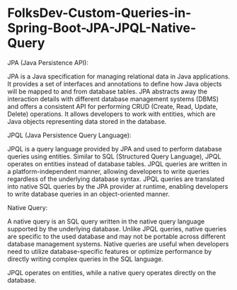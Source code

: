 # FolksDev-Custom-Queries-in-Spring-Boot-JPA-JPQL-Native-Query

JPA (Java Persistence API):

JPA is a Java specification for managing relational data in Java applications. It provides a set of interfaces and annotations to define how Java objects will be mapped to and from database tables. JPA abstracts away the interaction details with different database management systems (DBMS) and offers a consistent API for performing CRUD (Create, Read, Update, Delete) operations. It allows developers to work with entities, which are Java objects representing data stored in the database.

JPQL (Java Persistence Query Language):

JPQL is a query language provided by JPA and used to perform database queries using entities. Similar to SQL (Structured Query Language), JPQL operates on entities instead of database tables. JPQL queries are written in a platform-independent manner, allowing developers to write queries regardless of the underlying database syntax. JPQL queries are translated into native SQL queries by the JPA provider at runtime, enabling developers to write database queries in an object-oriented manner.

Native Query:

A native query is an SQL query written in the native query language supported by the underlying database. Unlike JPQL queries, native queries are specific to the used database and may not be portable across different database management systems. Native queries are useful when developers need to utilize database-specific features or optimize performance by directly writing complex queries in the SQL language.

JPQL operates on entities, while a native query operates directly on the database.
